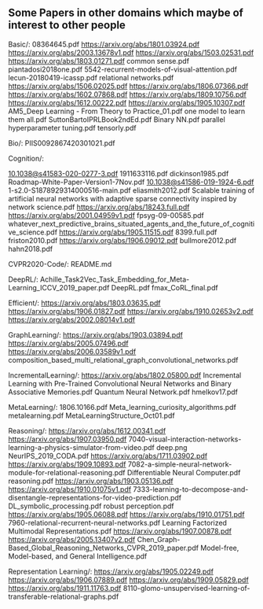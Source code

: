 ## Some Papers in other domains which maybe of interest to other people

Basic/:
08364645.pdf
https://arxiv.org/abs/1801.03924.pdf
https://arxiv.org/abs/2003.13678v1.pdf
https://arxiv.org/abs/1503.02531.pdf
https://arxiv.org/abs/1803.01271.pdf
common sense.pdf
piantadosi2018one.pdf
5542-recurrent-models-of-visual-attention.pdf
lecun-20180419-icassp.pdf
relational networks.pdf
https://arxiv.org/abs/1506.02025.pdf
https://arxiv.org/abs/1806.07366.pdf
https://arxiv.org/abs/1602.07868.pdf
https://arxiv.org/abs/1809.10756.pdf
https://arxiv.org/abs/1612.00222.pdf
https://arxiv.org/abs/1905.10307.pdf
AM5_Deep Learning - From Theory to Practice_01.pdf
one model to learn them all.pdf
SuttonBartoIPRLBook2ndEd.pdf
Binary NN.pdf
parallel hyperparameter tuning.pdf
tensorly.pdf

Bio/:
PIIS0092867420301021.pdf

Cognition/:

10.1038@s41583-020-0277-3.pdf
1911633116.pdf
dickinson1985.pdf
Roadmap-White-Paper-Version1-7Nov.pdf
10.1038@s41586-019-1924-6.pdf
1-s2.0-S1878929314000516-main.pdf
eliasmith2012.pdf
Scalable training of artificial neural networks with adaptive sparse connectivity inspired by network science.pdf
https://arxiv.org/abs/18243.full.pdf
https://arxiv.org/abs/2001.04959v1.pdf
fpsyg-09-00585.pdf whatever_next_predictive_brains_situated_agents_and_the_future_of_cognitive_science.pdf
https://arxiv.org/abs/1905.11515.pdf
8399.full.pdf
friston2010.pdf
https://arxiv.org/abs/1906.09012.pdf
bullmore2012.pdf
hahn2018.pdf

CVPR2020-Code/:
README.md

DeepRL/:
Achille_Task2Vec_Task_Embedding_for_Meta-Learning_ICCV_2019_paper.pdf
DeepRL.pdf
fmax_CoRL_final.pdf

Efficient/:
https://arxiv.org/abs/1803.03635.pdf
https://arxiv.org/abs/1906.01827.pdf
https://arxiv.org/abs/1910.02653v2.pdf
https://arxiv.org/abs/2002.08014v1.pdf

GraphLearning/:
https://arxiv.org/abs/1903.03894.pdf
https://arxiv.org/abs/2005.07496.pdf
https://arxiv.org/abs/2006.03589v1.pdf
composition_based_multi_relational_graph_convolutional_networks.pdf

IncrementalLearning/:
https://arxiv.org/abs/1802.05800.pdf
Incremental Learning with Pre-Trained Convolutional Neural Networks and Binary Associative Memories.pdf
Quantum Neural Network.pdf
hmelkov17.pdf

MetaLearning/:
1806.10166.pdf
Meta_learning_curiosity_algorithms.pdf
metalearning.pdf
MetaLearningStructure_Oct01.pdf

Reasoning/:
https://arxiv.org/abs/1612.00341.pdf
https://arxiv.org/abs/1907.03950.pdf
7040-visual-interaction-networks-learning-a-physics-simulator-from-video.pdf
deep.png
NeurIPS_2019_CODA.pdf
https://arxiv.org/abs/1711.03902.pdf
https://arxiv.org/abs/1909.10893.pdf
7082-a-simple-neural-network-module-for-relational-reasoning.pdf
Differentiable Neural Computer.pdf
reasoning.pdf
https://arxiv.org/abs/1903.05136.pdf
https://arxiv.org/abs/1910.01075v1.pdf
7333-learning-to-decompose-and-disentangle-representations-for-video-prediction.pdf
DL_symbolic_processing.pdf
robust perception.pdf
https://arxiv.org/abs/1905.06088.pdf
https://arxiv.org/abs/1910.01751.pdf
7960-relational-recurrent-neural-networks.pdf Learning Factorized Multimodal Representations.pdf
https://arxiv.org/abs/1907.00878.pdf
https://arxiv.org/abs/2005.13407v2.pdf
Chen_Graph-Based_Global_Reasoning_Networks_CVPR_2019_paper.pdf Model-free, Model-based, and General Intelligence.pdf

Representation Learning/:
https://arxiv.org/abs/1905.02249.pdf
https://arxiv.org/abs/1906.07889.pdf
https://arxiv.org/abs/1909.05829.pdf
https://arxiv.org/abs/1911.11763.pdf
8110-glomo-unsupervised-learning-of-transferable-relational-graphs.pdf
